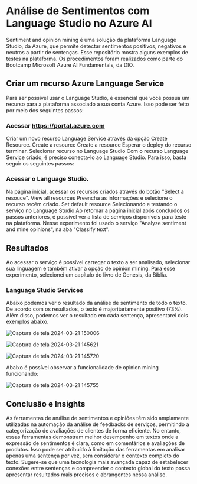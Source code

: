 # Análise de Sentimentos com Language Studio no Azure AI

Sentiment and opinion mining é uma solução da plataforma Language Studio, da Azure, que permite detectar sentimentos positivos, negativos e neutros a partir de sentenças. Esse repositório mostra alguns exemplos de testes na plataforma. Os procedimentos foram realizados como parte do Bootcamp Microsoft Azure AI Fundamentals, da DIO.


## Criar um recurso Azure Language Service
Para ser possível usar o Language Studio, é essencial que você possua um recurso para a plataforma associado a sua conta Azure. Isso pode ser feito por meio dos seguintes passos:

### Acessar https://portal.azure.com
Criar um novo recurso Language Service através da opção Create Resource.
Create a resource
Create a resource
Esperar o deploy do recurso terminar.
Selecionar recurso no Language Studio
Com o recurso Language Service criado, é preciso conecta-lo ao Language Studio. Para isso, basta seguir os seguintes passos:

### Acessar o Language Studio.
Na página inicial, acessar os recursos criados através do botão "Select a resouce".
View all resources
Preencha as informações e selecione o recurso recém criado.
Set default resource
Selecionando e testando o serviço no Language Studio
Ao retornar a página inicial após concluídos os passos anteriores, é possível ver a lista de serviços disponíveis para teste na plataforma. Nesse experimento foi usado o serviço "Analyze sentiment and mine opinions", na aba "Classify text".


## Resultados
Ao acessar o serviço é possível carregar o texto a ser analisado, selecionar sua linguagem e também ativar a opção de opinion mining. Para esse experimento, selecionei um capítulo do livro de Genesis, da Bíblia.

### Language Studio Services
Abaixo podemos ver o resultado da análise de sentimento de todo o texto. De acordo com os resultados, o texto é majoritariamente positivo (73%). Além disso, podemos ver o resultado em cada sentença, apresentarei dois exemplos abaixo.

![Captura de tela 2024-03-21 150006](https://github.com/matheusantunes-silva/An-lise-de-Sentimentos-com-Language-Studio-no-Azure-AI/assets/156004284/15df4f7a-4ce9-408d-bffb-9743de952170)

![Captura de tela 2024-03-21 145621](https://github.com/matheusantunes-silva/An-lise-de-Sentimentos-com-Language-Studio-no-Azure-AI/assets/156004284/b11523b4-e4e4-45dd-9ea5-51d86dd063d1)

![Captura de tela 2024-03-21 145720](https://github.com/matheusantunes-silva/An-lise-de-Sentimentos-com-Language-Studio-no-Azure-AI/assets/156004284/22345935-b282-4b64-8580-9fc544653a3e)


Abaixo é possível observar a funcionalidade de opinion mining funcionando:

![Captura de tela 2024-03-21 145755](https://github.com/matheusantunes-silva/An-lise-de-Sentimentos-com-Language-Studio-no-Azure-AI/assets/156004284/75ec60c5-6ebf-4f95-ba73-438f9b811559)


## Conclusão e Insights
As ferramentas de análise de sentimentos e opiniões têm sido amplamente utilizadas na automação da análise de feedbacks de serviços, permitindo a categorização de avaliações de clientes de forma eficiente. No entanto, essas ferramentas demonstram melhor desempenho em textos onde a expressão de sentimentos é clara, como em comentários e avaliações de produtos. Isso pode ser atribuído à limitação das ferramentas em analisar apenas uma sentença por vez, sem considerar o contexto completo do texto. Sugere-se que uma tecnologia mais avançada capaz de estabelecer conexões entre sentenças e compreender o contexto global do texto possa apresentar resultados mais precisos e abrangentes nessa análise.
